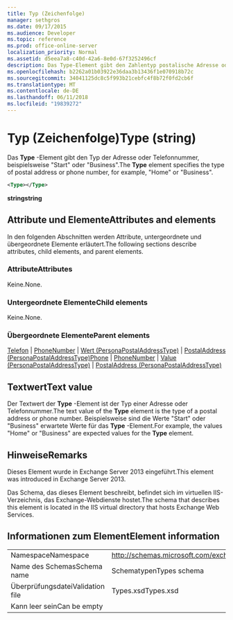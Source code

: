 ```yaml
---
title: Typ (Zeichenfolge)
manager: sethgros
ms.date: 09/17/2015
ms.audience: Developer
ms.topic: reference
ms.prod: office-online-server
localization_priority: Normal
ms.assetid: d5eea7a8-c40d-42a6-8e0d-67f3252496cf
description: Das Type-Element gibt den Zahlentyp postalische Adresse oder Telefonnummer, beispielsweise HomeorBusiness.
ms.openlocfilehash: b2262a01b03922e36daa3b13436f1e070918b72c
ms.sourcegitcommit: 34041125dc8c5f993b21cebfc4f8b72f0fd2cb6f
ms.translationtype: MT
ms.contentlocale: de-DE
ms.lasthandoff: 06/11/2018
ms.locfileid: "19839272"
---
```

# <a name="type-string"></a><span data-ttu-id="eb435-103">Typ (Zeichenfolge)</span><span class="sxs-lookup"><span data-stu-id="eb435-103">Type (string)</span></span>

<span data-ttu-id="eb435-104">Das **Type** -Element gibt den Typ der Adresse oder Telefonnummer, beispielsweise "Start" oder "Business".</span><span class="sxs-lookup"><span data-stu-id="eb435-104">The **Type** element specifies the type of postal address or phone number, for example, "Home" or "Business".</span></span> 
  
```XML
<Type></Type>
```

 <span data-ttu-id="eb435-105">**string**</span><span class="sxs-lookup"><span data-stu-id="eb435-105">**string**</span></span>
## <a name="attributes-and-elements"></a><span data-ttu-id="eb435-106">Attribute und Elemente</span><span class="sxs-lookup"><span data-stu-id="eb435-106">Attributes and elements</span></span>

<span data-ttu-id="eb435-107">In den folgenden Abschnitten werden Attribute, untergeordnete und übergeordnete Elemente erläutert.</span><span class="sxs-lookup"><span data-stu-id="eb435-107">The following sections describe attributes, child elements, and parent elements.</span></span>
  
### <a name="attributes"></a><span data-ttu-id="eb435-108">Attribute</span><span class="sxs-lookup"><span data-stu-id="eb435-108">Attributes</span></span>

<span data-ttu-id="eb435-109">Keine.</span><span class="sxs-lookup"><span data-stu-id="eb435-109">None.</span></span>
  
### <a name="child-elements"></a><span data-ttu-id="eb435-110">Untergeordnete Elemente</span><span class="sxs-lookup"><span data-stu-id="eb435-110">Child elements</span></span>

<span data-ttu-id="eb435-111">Keine.</span><span class="sxs-lookup"><span data-stu-id="eb435-111">None.</span></span>
  
### <a name="parent-elements"></a><span data-ttu-id="eb435-112">Übergeordnete Elemente</span><span class="sxs-lookup"><span data-stu-id="eb435-112">Parent elements</span></span>

<span data-ttu-id="eb435-113">[Telefon](phone.md) | [PhoneNumber](phonenumber.md) | [Wert (PersonaPostalAddressType)](value-personapostaladdresstype.md) | [PostalAddress (PersonaPostalAddressType)](postaladdress-personapostaladdresstype.md)</span><span class="sxs-lookup"><span data-stu-id="eb435-113">[Phone](phone.md) | [PhoneNumber](phonenumber.md) | [Value (PersonaPostalAddressType)](value-personapostaladdresstype.md) | [PostalAddress (PersonaPostalAddressType)](postaladdress-personapostaladdresstype.md)</span></span>
  
## <a name="text-value"></a><span data-ttu-id="eb435-114">Textwert</span><span class="sxs-lookup"><span data-stu-id="eb435-114">Text value</span></span>

<span data-ttu-id="eb435-115">Der Textwert der **Type** -Element ist der Typ einer Adresse oder Telefonnummer.</span><span class="sxs-lookup"><span data-stu-id="eb435-115">The text value of the **Type** element is the type of a postal address or phone number.</span></span> <span data-ttu-id="eb435-116">Beispielsweise sind die Werte "Start" oder "Business" erwartete Werte für das **Type** -Element.</span><span class="sxs-lookup"><span data-stu-id="eb435-116">For example, the values "Home" or "Business" are expected values for the **Type** element.</span></span> 
  
## <a name="remarks"></a><span data-ttu-id="eb435-117">Hinweise</span><span class="sxs-lookup"><span data-stu-id="eb435-117">Remarks</span></span>

<span data-ttu-id="eb435-118">Dieses Element wurde in Exchange Server 2013 eingeführt.</span><span class="sxs-lookup"><span data-stu-id="eb435-118">This element was introduced in Exchange Server 2013.</span></span>
  
<span data-ttu-id="eb435-119">Das Schema, das dieses Element beschreibt, befindet sich im virtuellen IIS-Verzeichnis, das Exchange-Webdienste hostet.</span><span class="sxs-lookup"><span data-stu-id="eb435-119">The schema that describes this element is located in the IIS virtual directory that hosts Exchange Web Services.</span></span>
  
## <a name="element-information"></a><span data-ttu-id="eb435-120">Informationen zum Element</span><span class="sxs-lookup"><span data-stu-id="eb435-120">Element information</span></span>

|||
|:-----|:-----|
|<span data-ttu-id="eb435-121">Namespace</span><span class="sxs-lookup"><span data-stu-id="eb435-121">Namespace</span></span>  <br/> |http://schemas.microsoft.com/exchange/services/2006/types  <br/> |
|<span data-ttu-id="eb435-122">Name des Schemas</span><span class="sxs-lookup"><span data-stu-id="eb435-122">Schema name</span></span>  <br/> |<span data-ttu-id="eb435-123">Schematypen</span><span class="sxs-lookup"><span data-stu-id="eb435-123">Types schema</span></span>  <br/> |
|<span data-ttu-id="eb435-124">Überprüfungsdatei</span><span class="sxs-lookup"><span data-stu-id="eb435-124">Validation file</span></span>  <br/> |<span data-ttu-id="eb435-125">Types.xsd</span><span class="sxs-lookup"><span data-stu-id="eb435-125">Types.xsd</span></span>  <br/> |
|<span data-ttu-id="eb435-126">Kann leer sein</span><span class="sxs-lookup"><span data-stu-id="eb435-126">Can be empty</span></span>  <br/> ||
   

